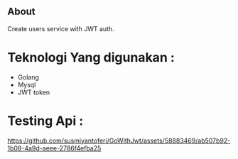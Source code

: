 ## About 
Create users service with JWT auth.  
   # Teknologi Yang digunakan :
   * Golang
   * Mysql
   * JWT token
   
# Testing Api :
https://github.com/susmiyantoferi/GoWithJwt/assets/58883469/ab507b92-1b08-4a9d-aeee-2786f4efba25
 

 

